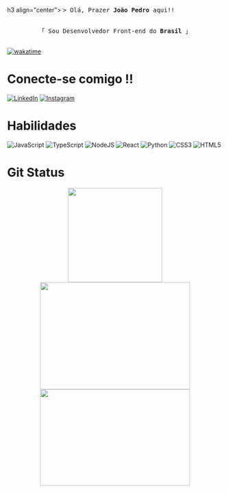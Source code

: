h3 align="center">
        <samp>&gt; Olá, Prazer <b>João Pedro</b> aqui!!
        </samp>
</h3>


<p align="center"> 
  <samp>
    <br>
    「 Sou Desenvolvedor Front-end do <b>Brasil</b> 」
    <br>
    <br>
  </samp>
</p>

[![wakatime](https://wakatime.com/badge/user/e7b4e372-88e6-41af-bfbd-9e1246bce42c.svg)](https://wakatime.com/@e7b4e372-88e6-41af-bfbd-9e1246bce42c)

# Conecte-se comigo !!

[![LinkedIn](https://img.shields.io/badge/LinkedIn-731DD5?style=for-the-badge&logo=linkedin&logoColor=)](https://www.linkedin.com/in/joao-pedro-calixto-de-godoy-602094260/)
[![Instagram](https://img.shields.io/badge/Instagram-731DD5?style=for-the-badge&logo=instagram&logoColor=fff)](https://www.instagram.com/jaum_sw/)

# Habilidades
![JavaScript](https://img.shields.io/badge/javascript-731DD5.svg?style=for-the-badge&logo=javascript&logoColor=fff)
![TypeScript](https://img.shields.io/badge/typescript-731DD5.svg?style=for-the-badge&logo=typescript&logoColor=white)
![NodeJS](https://img.shields.io/badge/node.js-731DD5?style=for-the-badge&logo=node.js&logoColor=white)
![React](https://img.shields.io/badge/react-731DD5.svg?style=for-the-badge&logo=react&logoColor=fff)
![Python](https://img.shields.io/badge/python-731DD5?style=for-the-badge&logo=python&logoColor=fff)
![CSS3](https://img.shields.io/badge/css3-731DD5.svg?style=for-the-badge&logo=css3&logoColor=white)
![HTML5](https://img.shields.io/badge/html5-731DD5.svg?style=for-the-badge&logo=html5&logoColor=white)

# Git Status
<p align="center">
  <a href="https://github.com/jaumsw">
    <img width="auto" height="220" src="https://github-readme-stats-omega-ecru.vercel.app/api?username=JaumSW&theme=midnight-purple&show_icons=true&include_all_commits=true" />
  </a>
  <br>
  <a href="https://github.com/jaumsw">
  <img width="350" height="250" src="https://github-readme-stats-omega-ecru.vercel.app/api/top-langs/?username=jaumsw&show_icons=true&include_all_commits=true&count_private=true&theme=midnight-purple&border_color=731DD5&title_color=ffff&icon_color=731DD5&layout=compact" />
</a>
  <a href="https://github.com/jaumsw">
    <img width="350" height="225" src="https://github-profile-summary-cards.vercel.app/api/cards/stats?username=jaumsw&theme=midnight_purple" />
  </a>
</p>

